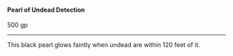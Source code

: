 #### Pearl of Undead Detection

500 gp

---

This black pearl glows faintly when undead are within 120 feet of it.
